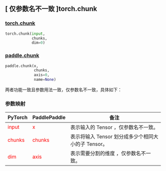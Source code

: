 ## [ 仅参数名不一致 ]torch.chunk
### [torch.chunk](https://pytorch.org/docs/stable/generated/torch.chunk.html?highlight=chunk#torch.chunk)

```python
torch.chunk(input,
            chunks,
            dim=0)
```

### [paddle.chunk](https://www.paddlepaddle.org.cn/documentation/docs/zh/develop/api/paddle/chunk_cn.html#chunk)

```python
paddle.chunk(x,
             chunks,
             axis=0,
             name=None)
```

两者功能一致且参数用法一致，仅参数名不一致，具体如下：
### 参数映射

| PyTorch       | PaddlePaddle | 备注                                                   |
| ------------- | ------------ | ------------------------------------------------------ |
| <font color='red'> input </font> | <font color='red'> x </font> | 表示输入的 Tensor ，仅参数名不一致。  |
| <font color='red'> chunks </font> | <font color='red'> chunks </font> | 表示将输入 Tensor 划分成多少个相同大小的子 Tensor。  |
| <font color='red'> dim </font> | <font color='red'> axis </font> |表示需要分割的维度 ，仅参数名不一致。  |
